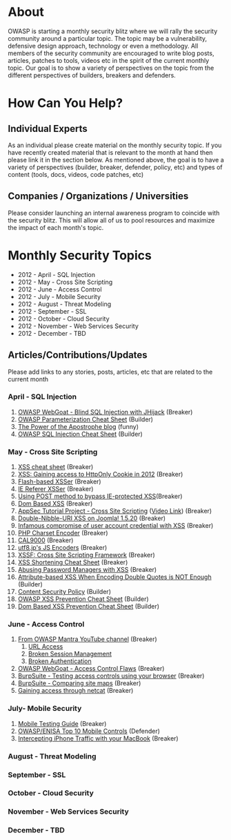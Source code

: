 # About

OWASP is starting a monthly security blitz where we will rally the
security community around a particular topic. The topic may be a
vulnerability, defensive design approach, technology or even a
methodology. All members of the security community are encouraged to
write blog posts, articles, patches to tools, videos etc in the spirit
of the current monthly topic. Our goal is to show a variety of
perspectives on the topic from the different perspectives of builders,
breakers and defenders.

# How Can You Help?

## Individual Experts

As an individual please create material on the monthly security topic.
If you have recently created material that is relevant to the month at
hand then please link it in the section below. As mentioned above, the
goal is to have a variety of perspectives (builder, breaker, defender,
policy, etc) and types of content (tools, docs, videos, code patches,
etc)

## Companies / Organizations / Universities

Please consider launching an internal awareness program to coincide with
the security blitz. This will allow all of us to pool resources and
maximize the impact of each month's topic.

# Monthly Security Topics

  - 2012 - April - SQL Injection
  - 2012 - May - Cross Site Scripting
  - 2012 - June - Access Control
  - 2012 - July - Mobile Security
  - 2012 - August - Threat Modeling
  - 2012 - September - SSL
  - 2012 - October - Cloud Security
  - 2012 - November - Web Services Security
  - 2012 - December - TBD

## Articles/Contributions/Updates

Please add links to any stories, posts, articles, etc that are related
to the current month

### April - SQL Injection

1.  [OWASP WebGoat - Blind SQL Injection with
    JHijack](http://yehg.net/lab/pr0js/training/view/owasp/webgoat/WebGoat_InjectionFlaws_BlindSQLInjection/WebGoat_InjectionFlaws_BlindSQLInjection.html)
    (Breaker)
2.  [OWASP Parameterization Cheat
    Sheet](https://www.owasp.org/index.php/Query_Parameterization_Cheat_Sheet)
    (Builder)
3.  [The Power of the Apostrophe
    blog](http://thepowerofapostrophe.blogspot.in/) (funny)
4.  [OWASP SQL Injection Cheat
    Sheet](https://www.owasp.org/index.php/SQL_Injection_Prevention_Cheat_Sheet)
    (Builder)

### May - Cross Site Scripting

1.  [XSS cheat sheet](http://ha.ckers.org/xss.html) (Breaker)
2.  [XSS: Gaining access to HttpOnly Cookie
    in 2012](http://seckb.yehg.net/2012/06/xss-gaining-access-to-httponly-cookie.html)
    (Breaker)
3.  [Flash-based
    XSSer](http://yehg.net/lab/pr0js/pentest/flash-xsser.php) (Breaker)
4.  [IE Referer
    XSSer](http://yehg.net/lab/pr0js/pentest/ie-referer-xsser.php)
    (Breaker)
5.  [Using POST method to bypass IE-protected
    XSS](http://seckb.yehg.net/2012/06/using-post-method-to-bypass-ie-browser.html)(Breaker)
6.  [Dom Based XSS](https://www.owasp.org/index.php/DOM_Based_XSS)
    (Breaker)
7.  [AppSec Tutorial Project - Cross Site
    Scripting](https://www.owasp.org/index.php/OWASP_Appsec_Tutorial_Series)
    ([Video Link](http://www.youtube.com/watch?v=_Z9RQSnf8-g)) (Breaker)
8.  [Double-Nibble-URI XSS on
    Joomla\! 1.5.20](http://yehg.net/lab/pr0js/training/view/misc/joomla-1.5.20_encoded-xss/)
    (Breaker)
9.  [Infamous compromise of user account credential with
    XSS](http://yehg.net/lab/pr0js/training/view/misc/Hacking%20Rapidshare%20With%20XSS/)
    (Breaker)
10. [PHP Charset Encoder](http://yehg.net/e) (Breaker)
11. [CAL9000](http://yehg.net/lab/pr0js/pentest/CAL9000/) (Breaker)
12. [utf8.jp's JS Encoders](http://utf-8.jp/) (Breaker)
13. [XSSF: Cross Site Scripting
    Framework](http://code.google.com/p/xssf/) (Breaker)
14. [XSS Shortening Cheat
    Sheet](http://labs.neohapsis.com/2012/04/19/xss-shortening-cheatsheet/)
    (Breaker)
15. [Abusing Password Managers with
    XSS](http://labs.neohapsis.com/2012/04/25/abusing-password-managers-with-xss/)
    (Breaker)
16. [Attribute-based XSS When Encoding Double Quotes is NOT
    Enough](http://seckb.yehg.net/2011/02/attribute-based-cross-site-scripting.html)
    (Builder)
17. [Content Security
    Policy](https://developer.mozilla.org/en/Introducing_Content_Security_Policy)
    (Builder)
18. [OWASP XSS Prevention Cheat
    Sheet](https://www.owasp.org/index.php/XSS_%28Cross_Site_Scripting%29_Prevention_Cheat_Sheet)
    (Builder)
19. [Dom Based XSS Prevention Cheat
    Sheet](https://www.owasp.org/index.php?title=DOM_based_XSS_Prevention_Cheat_Sheet)
    (Builder)

### June - Access Control

1.  [From OWASP Mantra YouTube
    channel](http://www.youtube.com/getmantra) (Breaker)
    1.  [URL Access](http://www.youtube.com/watch?v=0lPz24Z7Q_4)
    2.  [Broken Session
        Management](http://www.youtube.com/watch?v=o1WVx6eYE-M)
    3.  [Broken
        Authentication](http://www.youtube.com/watch?v=yTbB42sR208)
2.  [OWASP WebGoat - Access Control
    Flaws](http://yehg.net/lab/pr0js/training/webgoat.php#Access_Control_Flaws)
    (Breaker)
3.  [BurpSuite - Testing access controls using your
    browser](http://blog.portswigger.net/2011/03/burp-v14-preview-testing-access.html)
    (Breaker)
4.  [BurpSuite - Comparing site
    maps](http://blog.portswigger.net/2011/03/burp-v14-preview-comparing-site-maps.html)
    (Breaker)
5.  [Gaining access through
    netcat](http://yehg.net/lab/pr0js/training/view/misc/Exploiting_LogicFlaw/exploiting-logicflaw.html)
    (Breaker)

### July- Mobile Security

1.  [Mobile Testing
    Guide](https://www.owasp.org/index.php/Projects/OWASP_Mobile_Security_Project_-_Security_Testing_Guide)
    (Breaker)
2.  [OWASP/ENISA Top 10 Mobile
    Controls](https://www.owasp.org/index.php/Projects/OWASP_Mobile_Security_Project_-_Top_Ten_Mobile_Controls)
    (Defender)
3.  [Intercepting iPhone Traffic with your
    MacBook](http://www.shaunzinck.com/2012/07/analyzing-iphone-traffic-with-your.html)
    (Breaker)

### August - Threat Modeling

### September - SSL

### October - Cloud Security

### November - Web Services Security

### December - TBD